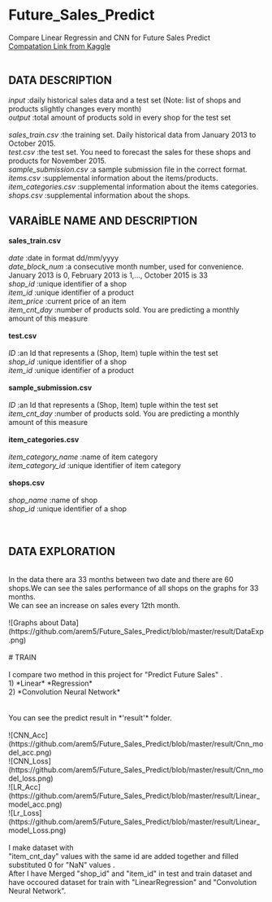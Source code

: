 # Future_Sales_Predict
Compare Linear Regressin and CNN for Future Sales Predict <br/>
[Compatation Link from Kaggle](https://www.kaggle.com/c/competitive-data-science-predict-future-sales/data) <br/>
<br/>
## DATA DESCRIPTION 

*input*        :daily historical sales data and a test set (Note: list of shops and products slightly changes every month)  <br/>
*output*       :total amount of products sold in every shop for the test set  <br/>
  <br/>
*sales_train.csv*         :the training set. Daily historical data from January 2013 to October 2015.  <br/>
*test.csv*                 :the test set. You need to forecast the sales for these shops and products for November 2015.  <br/>
*sample_submission.csv*    :a sample submission file in the correct format.  <br/>
*items.csv*                :supplemental information about the items/products. <br/>
*item_categories.csv*      :supplemental information about the items categories. <br/>
*shops.csv*                :supplemental information about the shops.  <br/>


## VARAİBLE NAME AND DESCRIPTION

**sales_train.csv** <br/>
<br/>
*date*			              :date in format dd/mm/yyyy <br/>
*date_block_num*		      :a consecutive month number, used for convenience. January 2013 is 0, February 2013 is 1,..., October 2015 is 33 <br/>
*shop_id*			            :unique identifier of a shop  <br/>
*item_id*			            :unique identifier of a product  <br/>
*item_price*		          :current price of an item  <br/>
*item_cnt_day*		        :number of products sold. You are predicting a monthly amount of this measure  <br/>
<br/>
**test.csv** <br/>
<br/>
*ID*			                :an Id that represents a (Shop, Item) tuple within the test set <br/>
*shop_id*			            :unique identifier of a shop <br/>
*item_id*			            :unique identifier of a product <br/>
<br/>
**sample_submission.csv**<br/>
<br/>
*ID*			               :an Id that represents a (Shop, Item) tuple within the test set <br/>
*item_cnt_day*	       :number of products sold. You are predicting a monthly amount of this measure <br/>
<br/>
**item_categories.csv**<br/>
<br/>
*item_category_name*	  :name of item category <br/>
*item_category_id*	    :unique identifier of item category <br/>
<br/>
**shops.csv**<br/>
<br/>
*shop_name*		          :name of shop <br/>
*shop_id*			          :unique identifier of a shop <br/>
<br/>
<br/>
## DATA EXPLORATION<br/>
<br/>
In the data there ara 33 months between two date and there are 60 shops.We can see the sales performance of all shops on the graphs for 33 months. <br/>
We can see an increase on sales every 12th month. <br/>
<br/>
![Graphs about Data](https://github.com/arem5/Future_Sales_Predict/blob/master/result/DataExp.png) 

<br/>
<br/>
# TRAIN <br/> 
 <br/>
I compare two method in this project for "Predict Future Sales" . <br/>
1) *Linear* *Regression*  <br/>
2) *Convolution Neural Network* <br/>
<br/>
<br/>
You can see the predict result in *'result'* folder.  <br/>
<br/>
![CNN_Acc](https://github.com/arem5/Future_Sales_Predict/blob/master/result/Cnn_model_acc.png)  <br/>
![CNN_Loss](https://github.com/arem5/Future_Sales_Predict/blob/master/result/Cnn_model_loss.png) <br/>
![LR_Acc](https://github.com/arem5/Future_Sales_Predict/blob/master/result/Linear_model_acc.png) <br/>
![Lr_Loss](https://github.com/arem5/Future_Sales_Predict/blob/master/result/Linear_model_Loss.png) <br/>
<br/>
I make dataset with <br/>
"item_cnt_day" values with the same id are added together and filled substituted 0 for "NaN" values . <br/>
After I have Merged "shop_id" and "item_id" in test and train dataset and have occoured dataset for  
train with "LinearRegression" and "Convolution Neural Network". 


